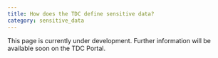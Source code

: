 ```yaml
---
title: How does the TDC define sensitive data?
category: sensitive_data
---
```


This page is currently under development. Further information will be available soon on the TDC Portal.
